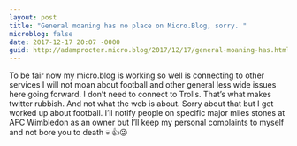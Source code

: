 ```yaml
---
layout: post
title: "General moaning has no place on Micro.Blog, sorry. "
microblog: false
date: 2017-12-17 20:07 -0000
guid: http://adamprocter.micro.blog/2017/12/17/general-moaning-has.html
---
```

To be fair now my micro.blog is working so well is connecting to other services I will not moan about football and other general less wide issues here going forward. I don’t need to connect to Trolls. That’s what makes twitter rubbish. And not what the web is about. Sorry about that but I get worked up about football. I’ll notify people on specific major miles stones at AFC Wimbledon as an owner but I’ll keep my personal complaints to myself and not bore you to death 💀 👍😜
